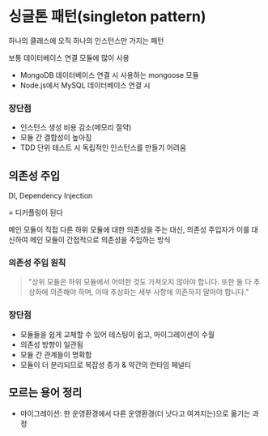 # 싱글톤 패턴(singleton pattern)
하나의 클래스에 오직 하나의 인스턴스만 가지는 패턴

보통 데이터베이스 연결 모듈에 많이 사용
* MongoDB 데이터베이스 연결 시 사용하는 mongoose 모듈
* Node.js에서 MySQL 데이터베이스 연결 시

### 장단점
* 인스턴스 생성 비용 감소(메모리 절약)
* 모듈 간 결합성이 높아짐
* TDD 단위 테스트 시 독립적인 인스턴스를 만들기 어려움

## 의존성 주입
DI, Dependency Injection

= 디커플링이 된다

메인 모듈이 직접 다른 하위 모듈에 대한 의존성을 주는 대신, 의존성 주입자가 이를 대신하여 메인 모듈이 간접적으로 의존성을 주입하는 방식

### 의존성 주입 원칙
> "상위 모듈은 하위 모듈에서 어떠한 것도 가져오지 않아야 합니다. 또한 둘 다 추상화에 의존해야 하며, 이때 추상화는 세부 사항에 의존하지 말아야 합니다."

### 장단점
* 모듈들을 쉽게 교체할 수 있어 테스팅이 쉽고, 마이그레이션이 수월
* 의존성 방향이 일관됨
* 모듈 간 관계들이 명확함
* 모듈이 더 분리되므로 복잡성 증가 & 약간의 런타임 페널티


## 모르는 용어 정리
* 마이그레이션: 한 운영환경에서 다른 운영환경(더 낫다고 여겨지는)으로 옮기는 과정